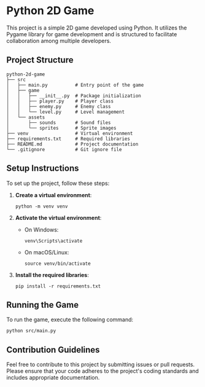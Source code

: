 # Python 2D Game

This project is a simple 2D game developed using Python. It utilizes the Pygame library for game development and is structured to facilitate collaboration among multiple developers.

## Project Structure

```
python-2d-game
├── src
│   ├── main.py          # Entry point of the game
│   ├── game
│   │   ├── __init__.py  # Package initialization
│   │   ├── player.py    # Player class
│   │   ├── enemy.py     # Enemy class
│   │   └── level.py     # Level management
│   └── assets
│       ├── sounds       # Sound files
│       └── sprites      # Sprite images
├── venv                 # Virtual environment
├── requirements.txt     # Required libraries
├── README.md            # Project documentation
└── .gitignore           # Git ignore file
```

## Setup Instructions

To set up the project, follow these steps:

1. **Create a virtual environment**:
   ```
   python -m venv venv
   ```

2. **Activate the virtual environment**:
   - On Windows:
     ```
     venv\Scripts\activate
     ```
   - On macOS/Linux:
     ```
     source venv/bin/activate
     ```

3. **Install the required libraries**:
   ```
   pip install -r requirements.txt
   ```

## Running the Game

To run the game, execute the following command:
```
python src/main.py
```

## Contribution Guidelines

Feel free to contribute to this project by submitting issues or pull requests. Please ensure that your code adheres to the project's coding standards and includes appropriate documentation.